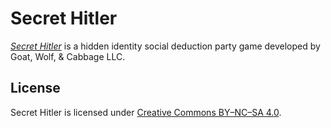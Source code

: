 # Secret Hitler

_[Secret Hitler](https://www.secrethitler.com/)_ is a hidden identity social deduction party game developed by Goat, Wolf, & Cabbage LLC.

## License

Secret Hitler is licensed under [Creative Commons BY–NC–SA 4.0](https://creativecommons.org/licenses/by-nc-sa/4.0/).
